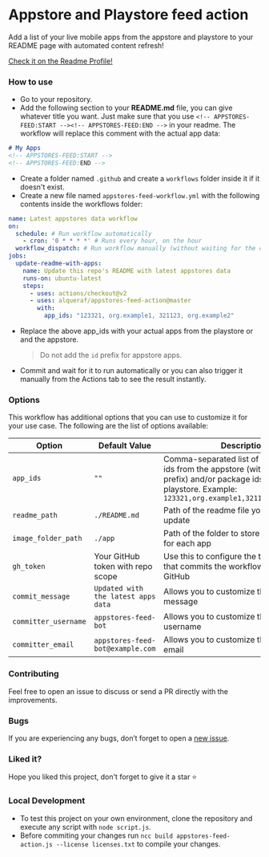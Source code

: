 # Appstore and Playstore feed action  
Add a list of your live mobile apps from the appstore and playstore to your README page with automated content refresh!

[Check it on the Readme Profile!](https://github.com/Alqueraf/Alqueraf#-latest-projects)

### How to use
- Go to your repository.
- Add the following section to your **README.md** file, you can give whatever title you want. Just make sure that you use `<!-- APPSTORES-FEED:START --><!-- APPSTORES-FEED:END -->` in your readme. The workflow will replace this comment with the actual app data: 
```markdown
# My Apps
<!-- APPSTORES-FEED:START -->
<!-- APPSTORES-FEED:END -->
```
- Create a folder named `.github` and create a `workflows` folder inside it if it doesn't exist.
- Create a new file named `appstores-feed-workflow.yml` with the following contents inside the workflows folder:
```yaml
name: Latest appstores data workflow
on:
  schedule: # Run workflow automatically
    - cron: '0 * * * *' # Runs every hour, on the hour
  workflow_dispatch: # Run workflow manually (without waiting for the cron to be called), through the Github Actions Workflow page directly
jobs:
  update-readme-with-apps:
    name: Update this repo's README with latest appstores data
    runs-on: ubuntu-latest
    steps:
      - uses: actions/checkout@v2
      - uses: alqueraf/appstores-feed-action@master
        with:
          app_ids: "123321, org.example1, 321123, org.example2"
```
- Replace the above app_ids with your actual apps from the playstore or and the appstore.
  > Do not add the `id` prefix for appstore apps.
- Commit and wait for it to run automatically or you can also trigger it manually from the Actions tab to see the result instantly.

### Options
This workflow has additional options that you can use to customize it for your use case. The following are the list of options available:

| Option | Default Value | Description | Required |
|--------|--------|--------|--------|
| `app_ids` | `""` | Comma-separated list of appstore app ids from the appstore (without the id prefix) and/or package ids from the playstore. Example: `123321,org.example1,321123,org.example2` | Yes  |
| `readme_path` | `./README.md` | Path of the readme file you want to update | No  |
| `image_folder_path` | `./app` | Path of the folder to store an svg image for each app | No |
| `gh_token` | Your GitHub token with repo scope | Use this to configure the token of the user that commits the workflow result to GitHub | No |
| `commit_message` | `Updated with the latest apps data` | Allows you to customize the commit message | No |
| `committer_username` | `appstores-feed-bot` | Allows you to customize the committer username | No |
| `committer_email` | `appstores-feed-bot@example.com` | Allows you to customize the committer email | No |

### Contributing
Feel free to open an issue to discuss or send a PR directly with the improvements.

### Bugs
If you are experiencing any bugs, don’t forget to open a [new issue](https://github.com/alqueraf/appstores-feed-action/issues/new).

### Liked it?
Hope you liked this project, don't forget to give it a star ⭐

### Local Development
- To test this project on your own environment, clone the repository and execute any script with `node script.js`.
- Before commiting your changes run `ncc build appstores-feed-action.js --license licenses.txt` to compile your changes.
